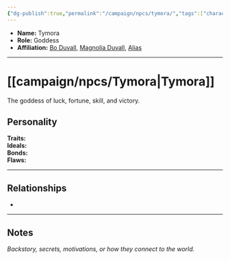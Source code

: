 ```yaml
---
{"dg-publish":true,"permalink":"/campaign/npcs/tymora/","tags":["character","npc"],"noteIcon":"","created":"2025-10-26T19:02:16.500-07:00","updated":"2025-10-27T16:39:00.083-07:00"}
---
```



<p><span><ul>
<li dir="auto"><strong>Name:</strong> Tymora</li>
<li dir="auto"><strong>Role:</strong> Goddess</li>
<li dir="auto"><strong>Affiliation:</strong> <a data-tooltip-position="top" aria-label="campaign/npcs/Bo Duvall.md" data-href="campaign/npcs/Bo Duvall.md" href="campaign/npcs/Bo Duvall.md" class="internal-link" target="_blank" rel="noopener nofollow">Bo Duvall</a>, <a data-tooltip-position="top" aria-label="campaign/npcs/Magnolia Duvall.md" data-href="campaign/npcs/Magnolia Duvall.md" href="campaign/npcs/Magnolia Duvall.md" class="internal-link" target="_blank" rel="noopener nofollow">Magnolia Duvall</a>, <a data-tooltip-position="top" aria-label="campaign/players/Alias.md" data-href="campaign/players/Alias.md" href="campaign/players/Alias.md" class="internal-link" target="_blank" rel="noopener nofollow">Alias</a></li>
</ul></span></p>

---

# [[campaign/npcs/Tymora\|Tymora]]
The goddess of luck, fortune, skill, and victory. 
## Personality
**Traits:**  
**Ideals:**  
**Bonds:**  
**Flaws:**  

---

## Relationships
- 

---

## Notes
*Backstory, secrets, motivations, or how they connect to the world.*